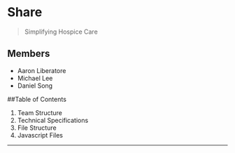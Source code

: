 # Share

> Simplifying Hospice Care

## Members

- Aaron Liberatore
- Michael Lee
- Daniel Song

##Table of Contents
1. Team Structure
2. Technical Specifications
3. File Structure
4. Javascript Files
***


